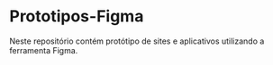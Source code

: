 # Prototipos-Figma
Neste repositório contém protótipo de sites e aplicativos utilizando a ferramenta Figma.
